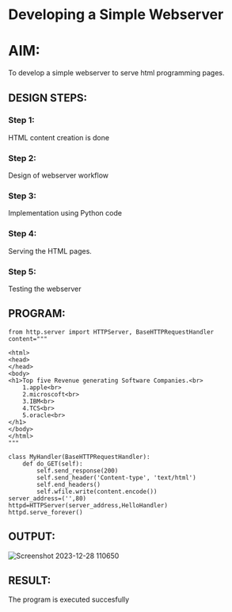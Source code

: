 # Developing a Simple Webserver

# AIM:

To develop a simple webserver to serve html programming pages.

## DESIGN STEPS:

### Step 1:

HTML content creation is done

### Step 2:

Design of webserver workflow

### Step 3:

Implementation using Python code

### Step 4:

Serving the HTML pages.

### Step 5:

Testing the webserver

## PROGRAM:
```
from http.server import HTTPServer, BaseHTTPRequestHandler
content="""

<html>
<head>
</head>
<body>
<h1>Top five Revenue generating Software Companies.<br>
    1.apple<br>
    2.microscoft<br>
    3.IBM<br>
    4.TCS<br>
    5.oracle<br>
</h1>
</body>
</html>
"""

class MyHandler(BaseHTTPRequestHandler):
    def do_GET(self):
        self.send_response(200)
        self.send_header('Content-type', 'text/html')
        self.end_headers()
        self.wfile.write(content.encode())
server_address=('',80)
httpd=HTTPServer(server_address,HelloHandler)
httpd.serve_forever()
```

## OUTPUT:
![Screenshot 2023-12-28 110650](https://github.com/23002824/webserver/assets/151514009/33281de1-8476-4d51-b84d-80c05c4be0a9)


## RESULT:
The program is executed succesfully
